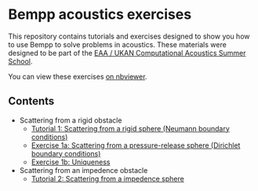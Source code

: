 # Bempp acoustics exercises

This repository contains tutorials and exercises designed to show you how to use Bempp to solve problems in acoustics.
These materials were designed to be part of the [EAA / UKAN Computational Acoustics Summer School](https://acoustics.ac.uk/events/4468/).

You can view these exercises [on nbviewer](https://nbviewer.jupyter.org/github/mscroggs/bempp-acoustic-tutorials/blob/main/README.ipynb).

## Contents
- Scattering from a rigid obstacle
  - [Tutorial 1: Scattering from a rigid sphere (Neumann boundary conditions)](tutorials/1_sphere_scatterer.ipynb)
  - [Exercise 1a: Scattering from a pressure-release sphere (Dirichlet boundary conditions)](exercises/1a_sphere_scatterer.ipynb)
  - [Exercise 1b: Uniqueness](exercises/1b_uniqueness.ipynb)
- Scattering from an impedence obstacle
  - [Tutorial 2: Scattering from a impedence sphere](tutorials/2_impedence_scattering.ipynb)
